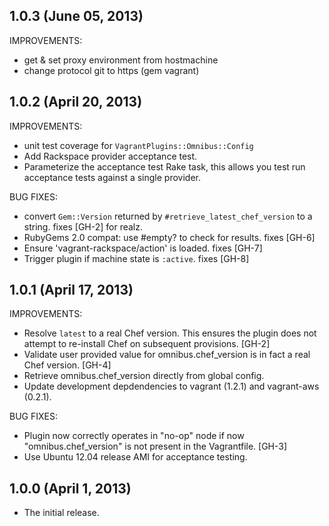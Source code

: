 ## 1.0.3 (June 05, 2013)

IMPROVEMENTS:

* get & set proxy environment from hostmachine
* change protocol git to https (gem vagrant)

## 1.0.2 (April 20, 2013)

IMPROVEMENTS:

* unit test coverage for `VagrantPlugins::Omnibus::Config`
* Add Rackspace provider acceptance test.
* Parameterize the acceptance test Rake task, this allows you test run
  acceptance tests against a single provider.

BUG FIXES:

* convert `Gem::Version` returned by `#retrieve_latest_chef_version` to a
  string. fixes [GH-2] for realz.
* RubyGems 2.0 compat: use #empty? to check for results. fixes [GH-6]
* Ensure 'vagrant-rackspace/action' is loaded. fixes [GH-7]
* Trigger plugin if machine state is `:active`. fixes [GH-8]

## 1.0.1 (April 17, 2013)

IMPROVEMENTS:

* Resolve `latest` to a real Chef version. This ensures the plugin does not
  attempt to re-install Chef on subsequent provisions. [GH-2]
* Validate user provided value for omnibus.chef_version is in fact a real Chef
  version. [GH-4]
* Retrieve omnibus.chef_version directly from global config.
* Update development depdendencies to vagrant (1.2.1) and vagrant-aws
  (0.2.1).

BUG FIXES:

* Plugin now correctly operates in "no-op" node if now "omnibus.chef_version"
  is not present in the Vagrantfile. [GH-3]
* Use Ubuntu 12.04 release AMI for acceptance testing.

## 1.0.0 (April 1, 2013)

* The initial release.
